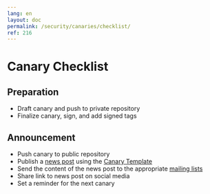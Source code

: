 ```yaml
---
lang: en
layout: doc
permalink: /security/canaries/checklist/
ref: 216
---
```


# Canary Checklist

## Preparation

* Draft canary and push to private repository
* Finalize canary, sign, and add signed tags

## Announcement

* Push canary to public repository
* Publish a [news post](/news/) using the [Canary Template](/security/canaries/template/)
* Send the content of the news post to the appropriate [mailing lists](/support/)
* Share link to news post on social media
* Set a reminder for the next canary
